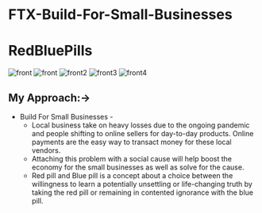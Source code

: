 # FTX-Build-For-Small-Businesses

# RedBluePills

![front](https://user-images.githubusercontent.com/39629176/144712736-009711b4-fa45-4c88-b2c8-9e7ed26605a5.png)
![front](https://user-images.githubusercontent.com/39629176/144712736-009711b4-fa45-4c88-b2c8-9e7ed26605a5.png)
![front2](https://user-images.githubusercontent.com/39629176/144712828-9bead894-cbda-42a3-83fa-e961e6092cbe.png)
![front3](https://user-images.githubusercontent.com/39629176/144712829-2180d51b-de19-40c4-8b2b-c8fb81c21e77.png)
![front4](https://user-images.githubusercontent.com/39629176/144712830-f1d946e4-0cc6-4ba5-b71d-58c8ab4615ec.png)

## My Approach:->

* Build For Small Businesses -
    * Local business take on heavy losses due to the ongoing pandemic and people shifting to online sellers for day-to-day products. Online payments are the easy way to transact money for these local vendors.
    * Attaching this problem with a social cause will help boost the economy for the small businesses as well as solve for the cause.
    * Red pill and Blue pill is a concept about a choice between the willingness to learn a potentially unsettling or life-changing truth by taking the red pill or remaining in contented ignorance with the blue pill.